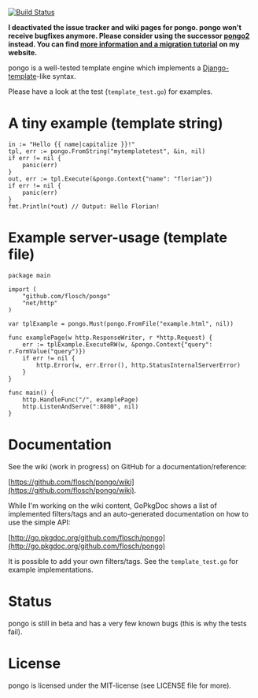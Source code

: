 [![Build Status](https://travis-ci.org/flosch/pongo.svg?branch=master)](https://travis-ci.org/flosch/pongo)

**I deactivated the issue tracker and wiki pages for pongo. pongo won't receive bugfixes anymore. Please consider using the successor [pongo2](https://github.com/flosch/pongo2) instead. You can find [more information and a migration tutorial](http://www.florian-schlachter.de/post/pongo2/) on my website.**

pongo is a well-tested template engine which implements a [Django-template](https://docs.djangoproject.com/en/dev/topics/templates/)-like syntax.

Please have a look at the test (`template_test.go`) for examples.

# A tiny example (template string)

	in := "Hello {{ name|capitalize }}!"
	tpl, err := pongo.FromString("mytemplatetest", &in, nil)
	if err != nil {
		panic(err)
	}
	out, err := tpl.Execute(&pongo.Context{"name": "florian"})
	if err != nil {
		panic(err)
	}
	fmt.Println(*out) // Output: Hello Florian!

# Example server-usage (template file)

	package main
	
	import (
		"github.com/flosch/pongo"
		"net/http"
	)
	
	var tplExample = pongo.Must(pongo.FromFile("example.html", nil))
	
	func examplePage(w http.ResponseWriter, r *http.Request) {
		err := tplExample.ExecuteRW(w, &pongo.Context{"query": r.FormValue("query")})
		if err != nil {
			http.Error(w, err.Error(), http.StatusInternalServerError)
		}
	}
	
	func main() {
		http.HandleFunc("/", examplePage)
		http.ListenAndServe(":8080", nil)
	}

# Documentation

See the wiki (work in progress) on GitHub for a documentation/reference:

[https://github.com/flosch/pongo/wiki](https://github.com/flosch/pongo/wiki).

While I'm working on the wiki content, GoPkgDoc shows a list of implemented filters/tags and an auto-generated documentation on how to use the simple API:

[http://go.pkgdoc.org/github.com/flosch/pongo](http://go.pkgdoc.org/github.com/flosch/pongo)

It is possible to add your own filters/tags. See the `template_test.go` for example implementations.

# Status

pongo is still in beta and has a very few known bugs (this is why the tests fail).

# License

pongo is licensed under the MIT-license (see LICENSE file for more).
